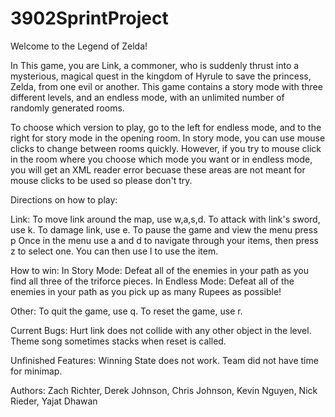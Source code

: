 # 3902SprintProject
Welcome to the Legend of Zelda!

In This game, you are Link, a commoner, who is suddenly thrust into a mysterious, magical quest in the kingdom of Hyrule to save the princess, Zelda, from one evil or another.
This game contains a story mode with three different levels, and an endless mode, with an unlimited number of randomly generated rooms.

To choose which version to play, go to the left for endless mode, and to the right for story mode in the opening room.
In story mode, you can use mouse clicks to change between rooms quickly. However, if you try to mouse click in the room where you choose which mode you want or 
in endless mode, you will get an XML reader error becuase these areas are not meant for mouse clicks to be used so please don't try.

Directions on how to play:

Link:
To move link around the map, use w,a,s,d.
To attack with link's sword, use k.
To damage link, use e.
To pause the game and view the menu press p
Once in the menu use a and d to navigate through your items, then press z to select one.
You can then use l to use the item.

How to win:
In Story Mode: Defeat all of the enemies in your path as you find all three of the triforce pieces.
In Endless Mode: Defeat all of the enemies in your path as you pick up as many Rupees as possible!

Other:
To quit the game, use q.
To reset the game, use r.

Current Bugs:
Hurt link does not collide with any other object in the level.
Theme song sometimes stacks when reset is called.

Unfinished Features:
Winning State does not work.
Team did not have time for minimap.

Authors: Zach Richter, Derek Johnson, Chris Johnson, Kevin Nguyen, Nick Rieder, Yajat Dhawan
